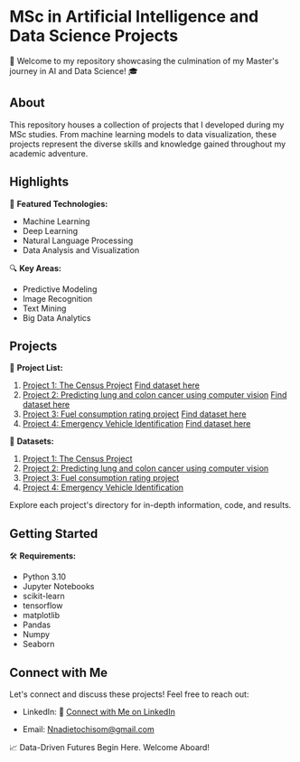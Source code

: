 # MSc in Artificial Intelligence and Data Science Projects

🚀 Welcome to my repository showcasing the culmination of my Master's journey in AI and Data Science! 🎓

## About

This repository houses a collection of projects that I developed during my MSc studies. From machine learning models to data visualization, these projects represent the diverse skills and knowledge gained throughout my academic adventure.

## Highlights

🧠 **Featured Technologies:**
   - Machine Learning
   - Deep Learning
   - Natural Language Processing
   - Data Analysis and Visualization

🔍 **Key Areas:**
   - Predictive Modeling
   - Image Recognition
   - Text Mining
   - Big Data Analytics

## Projects

📂 **Project List:**
   1. [Project 1: The Census Project](https://github.com/Nnadieto/My-Projects/tree/a787df67a002a5db1ee9e32f8d31c18313f4a708/Project%201)   [Find dataset here](link)
   2. [Project 2: Predicting lung and colon cancer using computer vision](https://github.com/Nnadieto/My-Projects/tree/69ff74545fdd465877df6c1850fe575745a3e6e3/Project%202)   [Find dataset here](link)
   3. [Project 3: Fuel consumption rating project](link_to_project3)   [Find dataset here](https://open.canada.ca/data/en/dataset/98f1a129-f628-4ce4-b24d-6f16bf24dd64/resource/80894b62-7b45-4150-946d-ab756814c4be)
   4. [Project 4: Emergency Vehicle Identification](link_to_project3)   [Find dataset here](https://www.kaggle.com/datasets/abhisheksinghblr/emergency-vehicles-identification?resource=download)

📂 **Datasets:**
   1. [Project 1: The Census Project](link)
   2. [Project 2: Predicting lung and colon cancer using computer vision](link)
   3. [Project 3: Fuel consumption rating project](https://open.canada.ca/data/en/dataset/98f1a129-f628-4ce4-b24d-6f16bf24dd64/resource/80894b62-7b45-4150-946d-ab756814c4be)
   4. [Project 4: Emergency Vehicle Identification](https://www.kaggle.com/datasets/abhisheksinghblr/emergency-vehicles-identification?resource=download)

Explore each project's directory for in-depth information, code, and results.

## Getting Started

🛠️ **Requirements:**
   - Python 3.10
   - Jupyter Notebooks
   - scikit-learn
   - tensorflow
   - matplotlib
   - Pandas
   - Numpy
   - Seaborn

## Connect with Me

Let's connect and discuss these projects! Feel free to reach out:

- LinkedIn: 🔗 [Connect with Me on LinkedIn](https://www.linkedin.com/in/chisom-nnadieto)

- Email: Nnadietochisom@gmail.com

📈 Data-Driven Futures Begin Here. Welcome Aboard!
